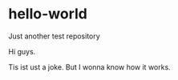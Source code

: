 # hello-world
Just another test repository

Hi guys.

Tis ist ust a joke. But I wonna know how it works.  
